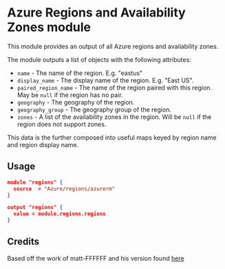 # Azure Regions and Availability Zones module

This module provides an output of all Azure regions and availability zones.

The module outputs a list of objects with the following attributes:

- `name` - The name of the region. E.g. "eastus"
- `display_name` - The display name of the region. E.g. "East US".
- `paired_region_name` - The name of the region paired with this region.  May be `null` if the region has no pair.
- `geography` - The geography of the region.
- `geography_group` - The geography group of the region.
- `zones` - A list of the availability zones in the region. Will be `null` if the region does not support zones.

This data is the further composed into useful maps keyed by region name and region display name.

## Usage

```json
module "regions" {
  source  = "Azure/regions/azurerm"
}

output "regions" {
  value = module.regions.regions
}
```

## Credits

Based off the work of matt-FFFFFF and his version found [here](https://github.com/Azure/terraform-azurerm-regions)

<!-- BEGIN_TF_DOCS -->

<!-- END_TF_DOCS -->